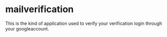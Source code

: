# mailverification
This is the kind of application used to verify your verification login through your googleaccount.
